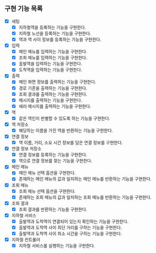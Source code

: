 ## 구현 기능 목록

- [x] 세팅
    - [x] 지하철역을 등록하는 기능을 구현한다.
    - [x] 지하철 노선을 등록하는 기능을 구현한다.
    - [x] 역과 역 사이 정보를 등록하는 기능을 구현한다.
- [x] 입력
    - [x] 메인 메뉴를 입력하는 기능을 구현한다.
    - [x] 조회 메뉴를 입력하는 기능을 구현한다.
    - [x] 출발역을 입력하는 기능을 구현한다.
    - [x] 도착역을 입력하는 기능을 구현한다.
- [x] 출력
    - [x] 메인 화면 정보를 출력하는 기능을 구현한다.
    - [x] 경로 기준을 출력하는 기능을 구현한다.
    - [x] 조회 결과를 출력하는 기능을 구현한다.
    - [x] 메시지를 출력하는 기능을 구현한다.
    - [x] 에러 메시지를 출력하는 기능을 구현한다.
- [x] 역
    - [x] 같은 역인지 판별할 수 있도록 하는 기능을 구현한다.
- [x] 역 저장소
    - [x] 해당하는 이름을 가진 역을 반환하는 기능을 구현한다.
- [x] 연결 정보
    - [x] 역 이름, 거리, 소요 시간 정보를 담은 연결 정보를 구현한다.
- [x] 연결 정보 저장소
    - [x] 연결 정보를 등록하는 기능을 구현한다.
    - [x] 역으로 연결 정보를 찾는 기능을 구현한다.
- [x] 메인 메뉴
    - [x] 메인 메뉴 선택 옵션을 구현한다.
    - [x] 존재하는 메인 메뉴의 값과 일치하는 메인 메뉴를 반환하는 기능을 구현한다.
- [x] 조회 메뉴
    - [x] 조회 메뉴 선택 옵션을 구현한다.
    - [x] 존재하는 조회 메뉴의 값과 일치하는 조회 메뉴를 반환하는 기능을 구현한다.
- [x] 조회 결과
    - [x] 조회 결과를 반환하는 기능을 구현한다.
- [x] 지하철 서비스
    - [x] 출발역과 도착역이 연결되어 있는지 확인하는 기능을 구현한다.
    - [x] 출발역과 도착역 사이 최단 거리를 구하는 기능을 구현한다.
    - [x] 출발역과 도착역 사이 최소 시간을 구하는 기능을 구현한다.
- [x] 지하철 컨트롤러
    - [x] 지하철 서비스를 실행하는 기능을 구현한다.